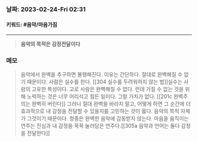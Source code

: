 ### 날짜:   2023-02-24-Fri 02:31
#### 키워드: #음악/마음가짐 
-----
>**음악의 목적은 감정전달이다**

### 메모

>음악에서 완벽을 추구하면 불행해진다. 이유는 간단하다. 절대로 완벽해질 수 없기 때문이다.
>사람은 실수를 한다. [[304 실수를 두려워하지 않는 법]]실수는 사람의 고유한 특성이다. 고로 사람은 완벽해질 수 없다. 런데 가질 수 없는 것을 위해 노력하는 것은 너무 어리석고 힘든 일이다. 그럴 가치가 없다. [[201c 완벽주의는 완벽히 버린다]]
>그러니 절대 완벽을 바라지 말고, 어떻게 하면 그 순간에 더 효과적으로 내 감정을 전달할 수 있을지를 고민하는 것이 옳다. 음악의 목적 자체가 그것이기 때문이다. 청중은 완벽한 음악에 감동받지 않는다. 마음을 움직이는 연주는 진심과 내 감정을 꾹꾹 눌러담은 연주다.[[305a 음악과 언어는 둘다 감정을 전달한다]]